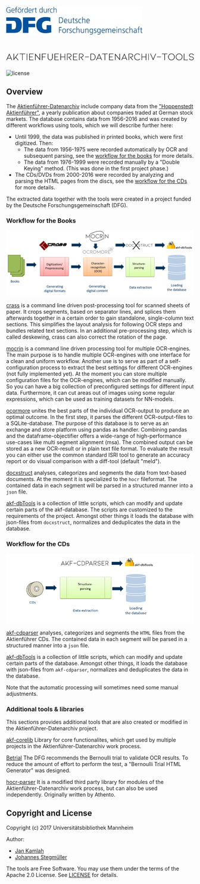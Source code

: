 ![dfg](docs/img/dfg.jpg)
# ![Aktienführer-Datenarchiv-Tools](docs/img/akf_logo.png)

![license](https://img.shields.io/badge/license-Apache%20License%202.0-blue.svg)

## Overview

The [Aktienführer-Datenarchiv][archiv-link] include company data from
the ["Hoppenstedt Aktienführer"][hoppenstedt-link], a yearly publication about
companies traded at German stock markets. The database contains data from 1956-2016
and was created by different workflows using tools, which we will describe further here:
* Until 1999, the data was published in printed books, which were first digitized. Then:
  * The data from 1956-1975 were recorded automatically by OCR and subsequent
  parsing, see the [workflow for the books](#workflow-for-the-books) for more details.
  * The data from 1976-1999 were recorded manually by a "Double Keying" method.
  (This was done in the first project phase.)
* The CDs/DVDs from 2000-2016 were recorded by analyzing and parsing the HTML pages
from the discs, see the [workflow for the CDs](#workflow-for-the-cds) for more details.

The extracted data together with the tools were created in a project funded by
the Deutsche Forschungsgemeinschaft (DFG).


### Workflow for the Books

![process](docs/img/Arbeitsschritte_mit_Logos.PNG "Book workflow")

[crass][crass-link]
is a command line driven post-processing tool for scanned sheets of paper.
It crops segments, based on separator lines, and
splices them afterwards together in a certain order to gain standalone,
single-column text sections. This simplifies the layout analysis
for following OCR steps and bundles related text sections.
In an additional pre-processing step, which is called deskewing,
crass can also correct the rotation of the page.

[mocrin][mocrin-link]
is a command line driven processing tool for multiple OCR-engines.
The main purpose is to handle multiple OCR-engines with one interface for
a clean and uniform workflow. Another use is to serve as part of a self-configuration
process to extract the best settings for different OCR-engines (not fully implemented yet).
At the moment you can store multiple configuration files for the OCR-engines,
which can be modified manually. So you can have a big collection of preconfigured settings
for different input data.
Furthermore, it can cut areas out of images using some regular expressions,
which can be used as training datasets for NN-models.

[ocormore][ocromore-link] 
unites the best parts of the individual OCR-output to produce an optimal outcome.
In the first step, it parses the different OCR-output-files to a SQLite-database.
The purpose of this database is to serve as an exchange and store platform using
pandas as handler. Combining pandas and the dataframe-objectifier offers a
wide-range of high-performance use-cases like multi segment alignment (msa).
The combined output can be stored as a new OCR-result or in plain text file format.
To evaluate the result you can either use the common standard ISRI tool
to generate an accuracy report or do visual comparison with a diff-tool (default "meld").

[docxstruct][docxstruct-link]
analyses, categorizes and segments the data from text-based documents.
At the moment it is specialized to the `hocr` fileformat.
The contained data in each segment will be
parsed in a structured manner into a `json` file.

[akf-dbTools][dbTools-link]
is a collection of little scripts,
which can modify and update certain parts of the akf-database.
The scripts are customized to the requirements of the project.
Amongst other things it loads the database with json-files
from `docxstruct`, normalizes and deduplicates the data in the database.


### Workflow for the CDs

![process](docs/img/Arbeitsschritte_mit_Logos_CD.PNG "CD workflow")

[akf-cdparser][cdparser-link]
analyses, categorizes and segments the `HTML` files from the Aktienführer CDs.
The contained data in each segment will be
parsed in a structured manner into a `json` file.

[akf-dbTools][dbTools-link]
is a collection of little scripts,
which can modify and update certain parts of the database.
Amongst other things, it loads the database with json-files
from `akf-cdparser`, normalizes and deduplicates the data in the database.

Note that the automatic processing will sometimes need some manual adjustments.

### Additional tools & libraries

This sections provides additional tools that are also created or modified in the Aktienführer-Datenarchiv project.

[akf-corelib][corelib-link]
Library for core functionalites, which get used by multiple projects in the Aktienführer-Datenarchiv work process.

[Betrial][betrial-link]
The DFG recommends the Bernoulli trial to validate OCR results. To reduce the amount of effort to perform the test, a "Bernoulli Trial HTML Generator" was designed.

[hocr-parser][hocrparser-link]
It is a modified third party library for modules of the Aktienführer-Datenarchiv work process, but can also be used independently. Originally written by Athento.

## Copyright and License

Copyright (c) 2017 Universitätsbibliothek Mannheim

Author: 
 * [Jan Kamlah](https://github.com/jkamlah)
 * [Johannes Stegmüller](https://github.com/Hyper-Node)

The tools are Free Software. You may use them under the terms of the Apache 2.0 License.
See [LICENSE](./LICENSE) for details.

[archiv-link]: https://digi.bib.uni-mannheim.de/aktienführer/data/
[hoppenstedt-link]: https://de.wikipedia.org/wiki/Hoppenstedt_Aktienf%C3%BChrer
[crass-link]: https://github.com/UB-Mannheim/crass
[mocrin-link]: https://github.com/UB-Mannheim/mocrin
[ocromore-link]: https://github.com/UB-Mannheim/ocromore
[docxstruct-link]: https://github.com/UB-Mannheim/docxstruct
[dbTools-link]: https://github.com/UB-Mannheim/akf-dbTools
[cdparser-link]: https://github.com/UB-Mannheim/akf-cdparser
[corelib-link]: https://github.com/UB-Mannheim/akf-corelib
[hocrparser-link]: https://github.com/UB-Mannheim/hocr_parser
[betrial-link]: https://github.com/UB-Mannheim/BeTrial
